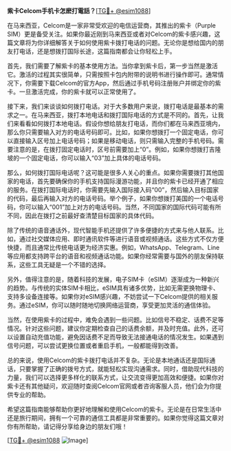 **紫卡Celcom手机卡怎麽打電話？**[[TG💪+ @esim1088](https://t.me/s/esim1088)]

在马来西亚，Celcom是一家非常受欢迎的电信运营商，其推出的紫卡（Purple SIM）更是备受关注。如果你最近刚到马来西亚或者对Celcom的紫卡感兴趣，这篇文章将为你详细解答关于如何使用紫卡拨打电话的问题。无论你是想给国内的朋友打电话，还是想拨打国际长途，这篇指南都会让你轻松上手。

首先，我们需要了解紫卡的基本使用方法。当你拿到紫卡后，第一步当然是激活它。激活的过程其实很简单，只需按照卡包内附带的说明书进行操作即可。通常情况下，你需要下载Celcom的官方App，然后通过手机号码注册账户并绑定你的紫卡。一旦激活完成，你的紫卡就可以正常使用了。

接下来，我们来谈谈如何拨打电话。对于大多数用户来说，拨打电话是最基本的需求之一。在马来西亚，拨打本地电话和拨打国际电话的方式是不同的。首先，让我们来看看如何拨打本地电话。假设你想给朋友打电话，而你们都在马来西亚境内，那么你只需要输入对方的电话号码即可。比如，如果你想拨打一个固定电话，你可以直接输入区号加上电话号码；如果是移动电话，则只需输入完整的手机号码。需要注意的是，在拨打固定电话时，区号前需要加上“0”。例如，如果你想拨打吉隆坡的一个固定电话，你可以输入“03”加上具体的电话号码。

那么，如何拨打国际电话呢？这可能是很多人关心的重点。如果你需要拨打其他国家的电话，首先要确保你的手机支持国际漫游功能，并且你的紫卡已经开通了相应的服务。在拨打国际电话时，你需要先输入国际接入码“00”，然后输入目标国家的代码，最后再输入对方的电话号码。举个例子，如果你想拨打美国的一个电话号码，你可以输入“001”加上对方的电话号码。当然，不同国家的国际代码可能有所不同，因此在拨打之前最好查清楚目标国家的具体代码。

除了传统的语音通话外，现代智能手机还提供了许多便捷的方式来与他人联系。比如，通过社交媒体应用、即时通讯软件等进行语音或视频通话。这些方式不仅方便快捷，而且通常比传统电话更为经济实惠。例如，WhatsApp、Telegram、Line等应用都支持跨平台的语音和视频通话功能。如果你经常需要与国外的朋友保持联系，这些工具无疑是一个不错的选择。

另外，值得注意的是，随着科技的发展，电子SIM卡（eSIM）逐渐成为一种新兴的趋势。与传统的实体SIM卡相比，eSIM具有诸多优势，比如无需更换物理卡、支持多设备连接等。如果你对eSIM感兴趣，不妨尝试一下Celcom提供的相关服务。通过eSIM，你可以随时随地切换网络运营商，享受更加灵活的通信体验。

当然，在使用紫卡的过程中，难免会遇到一些问题。比如信号不稳定、话费不足等情况。针对这些问题，建议你定期检查自己的话费余额，并及时充值。此外，还可以设置自动充值功能，避免因话费不足而导致无法接通电话的情况发生。如果遇到信号问题，可以尝试更换位置或者重启手机，一般都能得到改善。

总的来说，使用Celcom的紫卡拨打电话并不复杂。无论是本地通话还是国际通话，只要掌握了正确的拨号方式，就能轻松实现沟通需求。同时，借助现代科技的力量，我们可以选择更多样化的联系方式，让交流变得更加高效和便捷。如果你对紫卡还有其他疑问，欢迎随时查阅Celcom官网或者咨询客服人员，他们会为你提供专业的帮助。

希望这篇指南能够帮助你更好地理解和使用Celcom的紫卡。无论是在日常生活中还是旅行期间，拥有一个可靠的通信工具都是非常重要的。如果你觉得这篇文章对你有所帮助，请记得分享给身边的朋友们哦！

[[TG💪+ @esim1088](https://t.me/s/esim1088) ![Image](https://i.postimg.cc/4NQfJmqS/Snipaste-2025-05-13-00-14-12.png)]